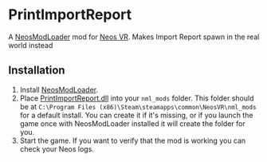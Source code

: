﻿# PrintImportReport

A [NeosModLoader](https://github.com/zkxs/NeosModLoader) mod for [Neos VR](https://neos.com/). Makes Import Report spawn in the real world instead

## Installation
1. Install [NeosModLoader](https://github.com/zkxs/NeosModLoader).
1. Place [PrintImportReport.dll](https://github.com/badhaloninja/PrintImportReport/releases/latest/download/PrintImportReport.dll) into your `nml_mods` folder. This folder should be at `C:\Program Files (x86)\Steam\steamapps\common\NeosVR\nml_mods` for a default install. You can create it if it's missing, or if you launch the game once with NeosModLoader installed it will create the folder for you.
1. Start the game. If you want to verify that the mod is working you can check your Neos logs.